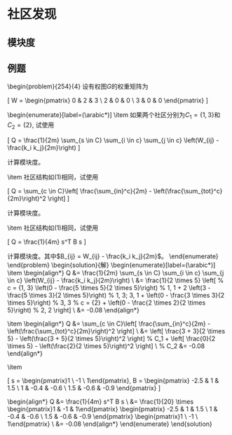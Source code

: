 # 社区发现

## 模块度

## 例题

\begin{problem}{254}{4}
设有权图$G$的权重矩阵为

\[
    W = \begin{pmatrix}
        0 & 2 & 3 \\
        2 & 0 & 0 \\
        3 & 0 & 0
    \end{pmatrix}
\]

\begin{enumerate}[label=(\arabic*)]
\item 如果两个社区分别为$C_1 = \{1, 3\}$和$C_2 = \{2\}$, 试使用

\[ 
    Q = \frac{1}{2m} \sum_{s \in C} \sum_{i \in c} \sum_{j \in c}
        \left(W_{ij} - \frac{k_i k_j}{2m}\right)
\]

计算模块度。

\item 社区结构如(1)相同，试使用

\[
    Q = \sum_{c \in C}\left[
        \frac{\sum_{in}^c}{2m}
        - \left(\frac{\sum_{tot}^c}{2m}\right)^2
    \right]
\]

计算模块度。

\item 社区结构如(1)相同，试使用

\[
    Q = \frac{1}{4m} s^T B s
\]

计算模块度。其中$B_{ij} = W_{ij} - \frac{k_i k_j}{2m}$。
\end{enumerate}
\end{problem}
\begin{solution}{解}
\begin{enumerate}[label=(\arabic*)]
\item
\begin{align*}
Q &= \frac{1}{2m} \sum_{s \in C} \sum_{i \in c} \sum_{j \in c}
     \left(W_{ij} - \frac{k_i k_j}{2m}\right) \\
  &= \frac{1}{2 \times 5} \left[
        % c = {1, 3}
        \left(0 - \frac{5 \times 5}{2 \times 5}\right) % 1, 1
        + 2 \left(3 - \frac{5 \times 3}{2 \times 5}\right) % 1, 3; 3, 1
        + \left(0 - \frac{3 \times 3}{2 \times 5}\right) % 3, 3
        % c = {2}
        + \left(0 - \frac{2 \times 2}{2 \times 5}\right) % 2, 2
     \right] \\
  &= -0.08
\end{align*}

\item
\begin{align*}
Q &= \sum_{c \in C}\left[
        \frac{\sum_{in}^c}{2m}
        - \left(\frac{\sum_{tot}^c}{2m}\right)^2
     \right] \\
  &= \left[
        \frac{3 + 3}{2 \times 5} - \left(\frac{3 + 5}{2 \times 5}\right)^2
     \right] % C_1
     + \left[
        \frac{0}{2 \times 5} - \left(\frac{2}{2 \times 5}\right)^2
     \right] \\ % C_2
  &= -0.08
\end{align*}

\item

\[
    s = \begin{pmatrix}1 \\ -1 \\ 1\end{pmatrix},
    B = \begin{pmatrix}
        -2.5 & 1 & 1.5 \\
        1 & -0.4 & -0.6 \\
        1.5 & -0.6 & -0.9
    \end{pmatrix}
\]

\begin{align*}
Q &= \frac{1}{4m} s^T B s \\
  &= \frac{1}{20} \times \begin{pmatrix}1 & -1 & 1\end{pmatrix}
     \begin{pmatrix}
         -2.5 & 1 & 1.5 \\
         1 & -0.4 & -0.6 \\
         1.5 & -0.6 & -0.9
     \end{pmatrix}
     \begin{pmatrix}1 \\ -1 \\ 1\end{pmatrix} \\
  &= -0.08
\end{align*}
\end{enumerate}
\end{solution}
